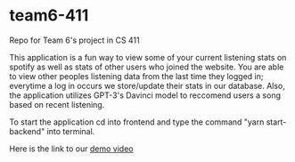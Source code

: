 # team6-411
Repo for Team 6's project in CS 411

This application is a fun way to view some of your current listening stats on spotify as well as stats of other users who joined the website. 
You are able to view other peoples listening data from the last time they logged in; everytime a log in occurs we store/update their stats in our database.
Also, the application utilizes GPT-3's Davinci model to reccomend users a song based on recent listening. 

To start the application cd into frontend and type the command "yarn start-backend" into terminal.


Here is the link to our [demo video](https://youtu.be/lDFnbTzV6tg)
